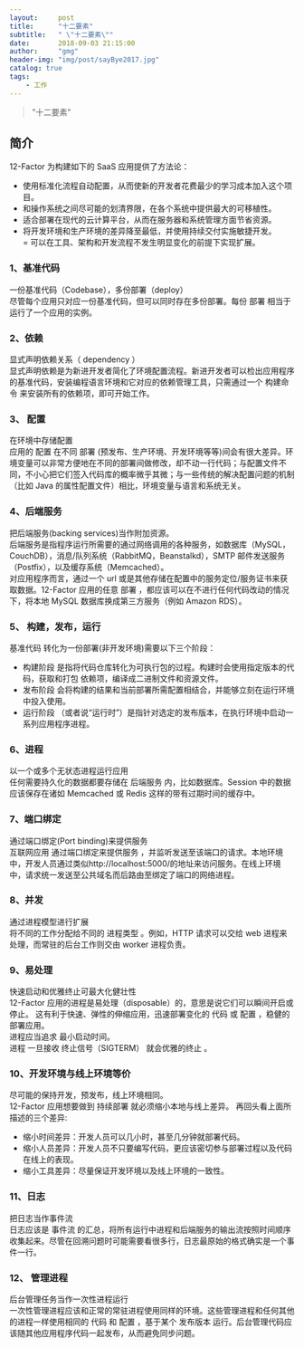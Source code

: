 ```yaml
---
layout:     post
title:      "十二要素"
subtitle:   " \"十二要素\""
date:       2018-09-03 21:15:00
author:     "gmg"
header-img: "img/post/sayBye2017.jpg"
catalog: true
tags:
    - 工作
---
```


> "十二要素"  

## 简介  
12-Factor 为构建如下的 SaaS 应用提供了方法论：  
- 使用标准化流程自动配置，从而使新的开发者花费最少的学习成本加入这个项目。  
- 和操作系统之间尽可能的划清界限，在各个系统中提供最大的可移植性。  
- 适合部署在现代的云计算平台，从而在服务器和系统管理方面节省资源。  
- 将开发环境和生产环境的差异降至最低，并使用持续交付实施敏捷开发。  
= 可以在工具、架构和开发流程不发生明显变化的前提下实现扩展。  
### 1、基准代码   
一份基准代码（Codebase），多份部署（deploy）  
尽管每个应用只对应一份基准代码，但可以同时存在多份部署。每份 部署 相当于运行了一个应用的实例。   
### 2、依赖  
显式声明依赖关系（ dependency ）  
显式声明依赖是为新进开发者简化了环境配置流程。新进开发者可以检出应用程序的基准代码，安装编程语言环境和它对应的依赖管理工具，只需通过一个 构建命令 来安装所有的依赖项，即可开始工作。   
### 3、 配置  
在环境中存储配置  
应用的 配置 在不同 部署 (预发布、生产环境、开发环境等等)间会有很大差异。环境变量可以非常方便地在不同的部署间做修改，却不动一行代码；与配置文件不同，不小心把它们签入代码库的概率微乎其微；与一些传统的解决配置问题的机制（比如 Java 的属性配置文件）相比，环境变量与语言和系统无关。  
### 4、后端服务  
把后端服务(backing services)当作附加资源。  
后端服务是指程序运行所需要的通过网络调用的各种服务，如数据库（MySQL，CouchDB），消息/队列系统（RabbitMQ，Beanstalkd），SMTP 邮件发送服务（Postfix），以及缓存系统（Memcached）。   
对应用程序而言，通过一个 url 或是其他存储在配置中的服务定位/服务证书来获取数据。12-Factor 应用的任意 部署 ，都应该可以在不进行任何代码改动的情况下，将本地 MySQL 数据库换成第三方服务（例如 Amazon RDS）。  
 ### 5、 构建，发布，运行  
 基准代码 转化为一份部署(非开发环境)需要以下三个阶段：  
 - 构建阶段 是指将代码仓库转化为可执行包的过程。构建时会使用指定版本的代码，获取和打包 依赖项，编译成二进制文件和资源文件。
- 发布阶段 会将构建的结果和当前部署所需配置相结合，并能够立刻在运行环境中投入使用。
- 运行阶段 （或者说“运行时”）是指针对选定的发布版本，在执行环境中启动一系列应用程序进程。  
### 6、进程  
以一个或多个无状态进程运行应用  
 任何需要持久化的数据都要存储在 后端服务 内，比如数据库。Session 中的数据应该保存在诸如 Memcached 或 Redis 这样的带有过期时间的缓存中。   
 ### 7、端口绑定  
 通过端口绑定(Port binding)来提供服务  
互联网应用 通过端口绑定来提供服务 ，并监听发送至该端口的请求。本地环境中，开发人员通过类似http://localhost:5000/的地址来访问服务。在线上环境中，请求统一发送至公共域名而后路由至绑定了端口的网络进程。  
 
### 8、并发
通过进程模型进行扩展  
将不同的工作分配给不同的 进程类型 。例如，HTTP 请求可以交给 web 进程来处理，而常驻的后台工作则交由 worker 进程负责。  

### 9、易处理  
快速启动和优雅终止可最大化健壮性  
12-Factor 应用的进程是易处理（disposable）的，意思是说它们可以瞬间开启或停止。 这有利于快速、弹性的伸缩应用，迅速部署变化的 代码 或 配置 ，稳健的部署应用。  
进程应当追求 最小启动时间。  
进程 一旦接收 终止信号（SIGTERM） 就会优雅的终止 。  
### 10、开发环境与线上环境等价  
尽可能的保持开发，预发布，线上环境相同。   
12-Factor 应用想要做到 持续部署 就必须缩小本地与线上差异。 再回头看上面所描述的三个差异:
- 缩小时间差异：开发人员可以几小时，甚至几分钟就部署代码。
- 缩小人员差异：开发人员不只要编写代码，更应该密切参与部署过程以及代码在线上的表现。
- 缩小工具差异：尽量保证开发环境以及线上环境的一致性。 
### 11、日志  
把日志当作事件流  
日志应该是 事件流 的汇总，将所有运行中进程和后端服务的输出流按照时间顺序收集起来。尽管在回溯问题时可能需要看很多行，日志最原始的格式确实是一个事件一行。  
### 12、 管理进程  
后台管理任务当作一次性进程运行  
一次性管理进程应该和正常的常驻进程使用同样的环境。这些管理进程和任何其他的进程一样使用相同的 代码 和 配置 ，基于某个 发布版本 运行。后台管理代码应该随其他应用程序代码一起发布，从而避免同步问题。


